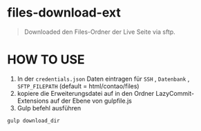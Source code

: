 # files-download-ext

> Downloaded den Files-Ordner der Live Seite via sftp.

# HOW TO USE

1. In der `credentials.json` Daten eintragen für `SSH` , `Datenbank` , `SFTP_FILEPATH` (default = html/contao/files)
2. kopiere die Erweiterungsdatei auf in den Ordner LazyCommit-Extensions auf der Ebene von gulpfile.js
3. Gulp befehl ausführen

```
gulp download_dir
```